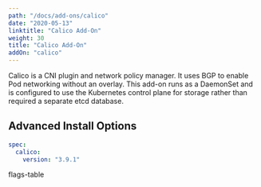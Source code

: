 ```yaml
---
path: "/docs/add-ons/calico"
date: "2020-05-13"
linktitle: "Calico Add-On"
weight: 30
title: "Calico Add-On"
addOn: "calico"
---
```

Calico is a CNI plugin and network policy manager.
It uses BGP to enable Pod networking without an overlay.
This add-on runs as a DaemonSet and is configured to use the Kubernetes control plane for storage rather than required a separate etcd database.

## Advanced Install Options

```yaml
spec:
  calico:
    version: "3.9.1"
```

flags-table